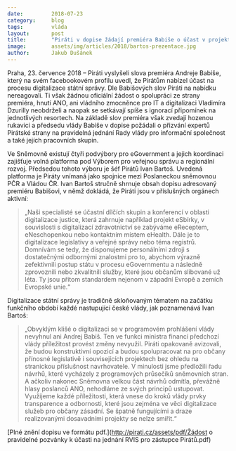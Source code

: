 ```yaml
---
date:         2018-07-23
category:     blog
tags:         vláda
layout:       post
title:        "Piráti v dopise žádají premiéra Babiše o účast v projektech digitalizace Česka a čekají, zda dodrží slovo"
image:        assets/img/articles/2018/bartos-prezentace.jpg
author:       Jakub Dušánek
---
```


Praha, 23. července 2018 – Piráti vyslyšeli slova premiéra Andreje Babiše, který na svém facebookovém profilu uvedl, že Pirátům nabízel účast na procesu digitalizace státní správy. Dle Babišových slov Piráti na nabídku nereagovali. Ti však žádnou oficiální žádost o spolupráci ze strany premiéra, hnutí ANO, ani vládního zmocněnce pro IT a digitalizaci Vladimíra Dzurilly neobdrželi a naopak se setkávají spíše s ignorací připomínek na jednotlivých resortech. Na základě slov premiéra však zvedají hozenou rukavici a předsedu vlády Babiše v dopise požádali o přizvání expertů Pirátské strany na pravidelná jednání Rady vlády pro informační společnost a také jejích pracovních skupin.

Ve Sněmovně existují čtyři podvýbory pro eGovernment a jejich koordinaci zajišťuje volná platforma pod Výborem pro veřejnou správu a regionální rozvoj. Předsedou tohoto výboru je šéf Pirátů Ivan Bartoš. Uvedená platforma je Piráty vnímaná jako spojnice mezi Poslaneckou sněmovnou PČR a Vládou ČR. Ivan Bartoš stručně shrnuje obsah dopisu adresovaný premiéru Babišovi, v němž dokládá, že Piráti jsou v příslušných orgánech aktivní: 

> „Naši specialisté se účastní dílčích skupin a konferencí v oblasti digitalizace justice, která zahrnuje například projekt eSbírky, v souvislosti s digitalizací zdravotnictví se zabýváme eReceptem, eNeschopenkou nebo kontaktním místem eHealth. Dále je to digitalizace legislativy a veřejné správy nebo téma registrů. Domnívám se tedy, že disponujeme personálními zdroji s dostatečnými odbornými znalostmi pro to, abychom výrazně zefektivnili postup státu v procesu eGovernmentu a následně zprovoznili nebo zkvalitnili služby, které jsou občanům slibované už léta. Ty jsou přitom standardem nejenom v západní Evropě a zemích Evropské unie.“

Digitalizace státní správy je tradičně skloňovaným tématem na začátku funkčního období každé nastupující české vlády, jak poznamenává Ivan Bartoš: 

> „Obvyklým klišé o digitalizaci se v programovém prohlášení vlády nevyhnul ani Andrej Babiš. Ten ve funkci ministra financí předchozí vlády příležitost provést změny nevyužil. Piráti opakovaně avizovali, že budou konstruktivní opozicí a budou spolupracovat na pro občany přínosné legislativě i souvisejících projektech bez ohledu na stranickou příslušnost navrhovatele. V minulosti jsme předložili řadu návrhů, které vycházely z programových průsečíků sněmovních stran. A ačkoliv nakonec Sněmovna velkou část návrhů odmítla, převážně hlasy poslanců ANO, nehodláme ze svých principů ustupovat. Využijeme každé příležitosti, která vnese do kroků vlády prvky transparence a odbornosti, které jsou zejména ve věci digitalizace služeb pro občany zásadní. Se špatně fungujícími a draze realizovanými dosavadními projekty se nelze smířit.“

[Plné znění dopisu ve formátu pdf.](http://pirati.cz/assets/pdf/Žádost o pravidelné pozvánky k účasti na jednání RVIS pro zástupce Pirátů.pdf)
